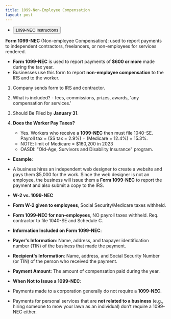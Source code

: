 ```yaml
---
title: 1099-Non-Employee Compensation
layout: post
---
```


<script> function buttonIrsForms() { window.open("https://mcc-us.github.io/ea/others/view.f1099nec"); } </script>
- <button onclick="buttonIrsForms()">1099-NEC Instructions</button>


**Form 1099-NEC** (Non-employee Compensation): used to report payments to independent contractors, freelancers, or non-employees for services rendered. 

- **Form 1099-NEC** is used to report payments of **$600 or more** made during the tax year.
- Businesses use this form to report **non-employee compensation** to the IRS and to the worker.

1. Company sends form to IRS and contractor.

2. What is included? - fees, commissions, prizes, awards, 'any compensation for services.'

3. Should Be Filed by **January 31**.

4. **Does the Worker Pay Taxes?**
   - Yes. Workers who receive a **1099-NEC** then must file 1040-SE. Payroll tax = (SS tax = 2.9%) + (Medicare = 12.4%) = 15.3%. 
   - NOTE: limit of Medicare = $160,200 in 2023
   - OASDI: "Old-Age, Survivors and Disability Insurance" program.

- **Example**:
- A business hires an independent web designer to create a website and pays them $5,000 for the work. Since the web designer is not an employee, the business will issue them a **Form 1099-NEC** to report the payment and also submit a copy to the IRS.

- **W-2 vs. 1099-NEC**
- **Form W-2 given to employees**, Social Security/Medicare taxes withheld.
- **Form 1099-NEC for non-employees**, NO payroll taxes withheld. Req. contractor to file 1040-SE and Schedule C.

- **Information Included on Form 1099-NEC**:
- **Payer's Information**: Name, address, and taxpayer identification number (TIN) of the business that made the payment.
- **Recipient's Information**: Name, address, and Social Security Number (or TIN) of the person who received the payment.
- **Payment Amount**: The amount of compensation paid during the year.

- **When Not to Issue a 1099-NEC**:
- Payments made to a corporation generally do not require a **1099-NEC**.
- Payments for personal services that are **not related to a business** (e.g., hiring someone to mow your lawn as an individual) don’t require a 1099-NEC either.

